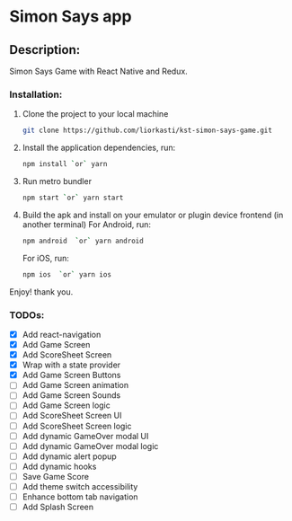 # Simon Says app

## Description:

Simon Says Game with React Native and Redux. 

### Installation:

1.  Clone the project to your local machine
    ```sh
    git clone https://github.com/liorkasti/kst-simon-says-game.git
    ```
1.  Install the application dependencies, run:
    ```sh
    npm install `or` yarn
    ```
1.  Run metro bundler
    ```sh
    npm start `or` yarn start
    ```
1.  Build the apk and install on your emulator or plugin device frontend (in another terminal)
    For Android, run:
    ```sh
    npm android  `or` yarn android
    ```
    For iOS, run:
    ```sh
    npm ios  `or` yarn ios
    ```

Enjoy! thank you.

### TODOs:
 - [x]  Add react-navigation
 - [x]  Add Game Screen
 - [x]  Add ScoreSheet Screen
 - [x]  Wrap with a state provider
 - [x]  Add Game Screen Buttons
 - [ ]  Add Game Screen animation
 - [ ]  Add Game Screen Sounds
 - [ ]  Add Game Screen logic
 - [ ]  Add ScoreSheet Screen UI
 - [ ]  Add ScoreSheet Screen logic
 - [ ]  Add dynamic GameOver modal UI 
 - [ ]  Add dynamic GameOver modal logic
 - [ ]  Add dynamic alert popup
 - [ ]  Add dynamic hooks
 - [ ]  Save Game Score 
 - [ ]  Add theme switch accessibility
 - [ ]  Enhance bottom tab navigation
 - [ ]  Add Splash Screen
